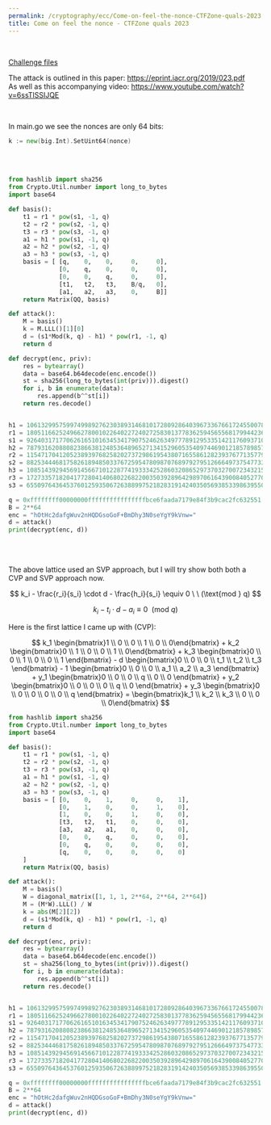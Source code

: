 ```yaml
---
permalink: /cryptography/ecc/Come-on-feel-the-nonce-CTFZone-quals-2023
title: Come on feel the nonce - CTFZone quals 2023
---
```


<br>

[Challenge files](https://github.com/Connor-McCartney/CTF_Files/tree/main/2023/CTFZone-quals/Come_on_feel_the_nonce)

The attack is outlined in this paper: <https://eprint.iacr.org/2019/023.pdf>
<br>
As well as this accompanying video: <https://www.youtube.com/watch?v=6ssTlSSIJQE>

<br>

In main.go we see the nonces are only 64 bits:

```go
k := new(big.Int).SetUint64(nonce)
```

<br>


<br>

```python
from hashlib import sha256
from Crypto.Util.number import long_to_bytes
import base64

def basis():
    t1 = r1 * pow(s1, -1, q)
    t2 = r2 * pow(s2, -1, q)
    t3 = r3 * pow(s3, -1, q)
    a1 = h1 * pow(s1, -1, q)
    a2 = h2 * pow(s2, -1, q)
    a3 = h3 * pow(s3, -1, q)
    basis = [ [q,    0,    0,     0,     0],
              [0,    q,    0,     0,     0],
              [0,    0,    q,     0,     0],
              [t1,   t2,   t3,    B/q,   0],
              [a1,   a2,   a3,    0,     B]]
    return Matrix(QQ, basis)

def attack():
    M = basis()
    k = M.LLL()[1][0]
    d = (s1*Mod(k, q) - h1) * pow(r1, -1, q)
    return d

def decrypt(enc, priv):
    res = bytearray()
    data = base64.b64decode(enc.encode())
    st = sha256(long_to_bytes(int(priv))).digest()
    for i, b in enumerate(data):
        res.append(b^^st[i])
    return res.decode()


h1 = 106132995759974998927623038931468101728092864039673367661724550078579493516352
r1 = 18051166252496627800102264022724027258301377836259456556817994423615643066667
s1 = 92640317177062616510163453417907524626349777891295335142117609371090060820235
h2 = 7879316208808238663812485364896527134152960535409744690121857898575626153029
r2 = 115471704120523893976825820273729861954380716558612823937677135779401972000099
s2 = 88253444681758261894850337672595478098707689792795126664973754773335910861625
h3 = 108514392945691456671012287741933342528603208652973703270072343215378534310088
r3 = 17273357182041772804140680226822003503928964298970616439008405277082716423350
s3 = 65509764364537601259350672638899752182831914240350569385339863955089362099960

q = 0xffffffff00000000ffffffffffffffffbce6faada7179e84f3b9cac2fc632551
B = 2**64
enc = "hOtHc2dafgWuv2nHQDGsoGoF+BmDhy3N0seYgY9kVnw="
d = attack()
print(decrypt(enc, d))
```



<br>

<br>


The above lattice used an SVP approach, but I will try show both both a CVP and SVP approach now.


$$
k_i - \frac{r_i}{s_i} \cdot d - \frac{h_i}{s_i} \equiv 0 \ \ (\text{mod } q)
$$



$$
k_i - t_i \cdot d - a_i \equiv 0 \ \ (\text{mod } q)
$$


Here is the first lattice I came up with (CVP):

$$
k_1 \begin{bmatrix}1  \\ 0 \\ 0 \\ 1 \\ 0 \\ 0\end{bmatrix}  + 
k_2 \begin{bmatrix}0  \\ 1 \\ 0 \\ 0 \\ 1 \\ 0\end{bmatrix}  + 
k_3 \begin{bmatrix}0  \\ 0 \\ 1 \\ 0 \\ 0 \\ 1 \end{bmatrix} -    
d   \begin{bmatrix}0  \\ 0 \\ 0 \\ t_1 \\ t_2 \\ t_3 \end{bmatrix}  -
1   \begin{bmatrix}0  \\ 0 \\ 0 \\ a_1 \\ a_2 \\ a_3 \end{bmatrix}  +  
y_1 \begin{bmatrix}0  \\ 0 \\ 0 \\ q \\ 0 \\ 0 \end{bmatrix} +
y_2 \begin{bmatrix}0  \\ 0 \\ 0 \\ 0 \\ q \\ 0 \end{bmatrix} +
y_3 \begin{bmatrix}0  \\ 0 \\ 0 \\ 0 \\ 0 \\ q \end{bmatrix} 
=   \begin{bmatrix}k_1  \\ k_2  \\ k_3 \\ 0 \\ 0 \\ 0\end{bmatrix}
$$

```python
from hashlib import sha256
from Crypto.Util.number import long_to_bytes
import base64

def basis():
    t1 = r1 * pow(s1, -1, q)
    t2 = r2 * pow(s2, -1, q)
    t3 = r3 * pow(s3, -1, q)
    a1 = h1 * pow(s1, -1, q)
    a2 = h2 * pow(s2, -1, q)
    a3 = h3 * pow(s3, -1, q)
    basis = [ [0,    0,    1,     0,     0,    1],
              [0,    1,    0,     0,     1,    0],
              [1,    0,    0,     1,     0,    0],
              [t3,   t2,   t1,    0,     0,    0],
              [a3,   a2,   a1,    0,     0,    0],
              [0,    0,    q,     0,     0,    0],
              [0,    q,    0,     0,     0,    0],
              [q,    0,    0,     0,     0,    0]
    ]
    return Matrix(QQ, basis)

def attack():
    M = basis()
    W = diagonal_matrix([1, 1, 1, 2**64, 2**64, 2**64])
    M = (M*W).LLL() / W
    k = abs(M[2][2])
    d = (s1*Mod(k, q) - h1) * pow(r1, -1, q)
    return d

def decrypt(enc, priv):
    res = bytearray()
    data = base64.b64decode(enc.encode())
    st = sha256(long_to_bytes(int(priv))).digest()
    for i, b in enumerate(data):
        res.append(b^^st[i])
    return res.decode()


h1 = 106132995759974998927623038931468101728092864039673367661724550078579493516352
r1 = 18051166252496627800102264022724027258301377836259456556817994423615643066667
s1 = 92640317177062616510163453417907524626349777891295335142117609371090060820235
h2 = 7879316208808238663812485364896527134152960535409744690121857898575626153029
r2 = 115471704120523893976825820273729861954380716558612823937677135779401972000099
s2 = 88253444681758261894850337672595478098707689792795126664973754773335910861625
h3 = 108514392945691456671012287741933342528603208652973703270072343215378534310088
r3 = 17273357182041772804140680226822003503928964298970616439008405277082716423350
s3 = 65509764364537601259350672638899752182831914240350569385339863955089362099960

q = 0xffffffff00000000ffffffffffffffffbce6faada7179e84f3b9cac2fc632551
B = 2**64
enc = "hOtHc2dafgWuv2nHQDGsoGoF+BmDhy3N0seYgY9kVnw="
d = attack()
print(decrypt(enc, d))
```

<br>

<br>
